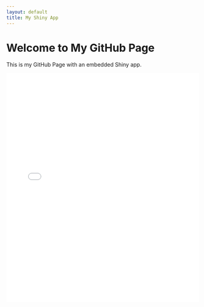 ```yaml
---
layout: default
title: My Shiny App
---
```


# Welcome to My GitHub Page

This is my GitHub Page with an embedded Shiny app.

<iframe src="[https://yourname.shinyapps.io/yourapp](https://jesperfiscer.shinyapps.io/myappx/)" width="100%" height="600px" frameborder="0"></iframe>
